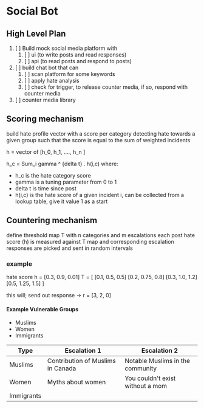 # Social Bot
## High Level Plan 
1. [ ] Build mock social media platform with 
    1. [ ] ui (to write posts and read responses)
    1. [ ] api (to read posts and respond to posts)
1. [ ] build chat bot that can
    1. [ ] scan platform for some keywords
    1. [ ] apply hate analysis 
    1. [ ] check for trigger, to release counter media, if so, respond with counter media 
1. [ ] counter media library


## Scoring mechanism 
build hate profile vector with a score per category detecting hate towards a given group such that the score is equal to the sum of weighted incidents 

h = vector of [h_0, h_1, ...., h_n ]

h_c = Sum_i gamma ^ {delta t} . h(i,c)
where:
* h_c is the hate category score
* gamma is a tuning parameter from 0 to 1 
* delta t is time since post
* h(i,c) is the hate score of a given incident i, can be collected from a lookup table, give it value 1 as a start 

## Countering mechanism
define threshold map T with n categories and m escalations
each post hate score (h) is measured against T map and corresponding escalation responses are picked and sent in random intervals 

### example

hate score h = [0.3, 0.9, 0.01] 
T = [
    [0.1, 0.5, 0.5]
    [0.2, 0.75, 0.8]
    [0.3, 1.0, 1.2]
    [0.5, 1.25, 1.5]
]

this will;  send out response -> r = [3, 2, 0] 


####  Example Vulnerable Groups
* Muslims 
* Women 
* Immigrants 

Type        | Escalation 1 | Escalation 2 
------------|--------------|----------
Muslims     | Contribution of Muslims in Canada | Notable Muslims in the community 
Women       | Myths about women | You couldn't exist without a mom 
Immigrants  | |

